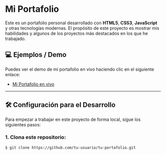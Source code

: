 # Mi Portafolio

Este es un portafolio personal desarrollado con **HTML5**, **CSS3**, **JavaScript** y otras tecnologías modernas. El propósito de este proyecto es mostrar mis habilidades y algunos de los proyectos más destacados en los que he trabajado.

## 💻 Ejemplos / Demo

Puedes ver el demo de mi portafolio en vivo haciendo clic en el siguiente enlace:

- [Mi Portafolio en vivo](https://tu-portafolio.com)

---

## 🛠️ Configuración para el Desarrollo

Para empezar a trabajar en este proyecto de forma local, sigue los siguientes pasos:

### 1. Clona este repositorio:

```bash
$ git clone https://github.com/tu-usuario/tu-portafolio.git

